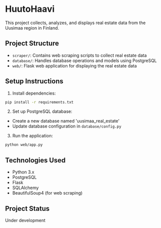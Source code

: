 # HuutoHaavi

This project collects, analyzes, and displays real estate data from the Uusimaa region in Finland.

## Project Structure
- `scraper/`: Contains web scraping scripts to collect real estate data
- `database/`: Handles database operations and models using PostgreSQL
- `web/`: Flask web application for displaying the real estate data

## Setup Instructions

1. Install dependencies:
```bash
pip install -r requirements.txt
```

2. Set up PostgreSQL database:
- Create a new database named 'uusimaa_real_estate'
- Update database configuration in `database/config.py`

3. Run the application:
```bash
python web/app.py
```

## Technologies Used
- Python 3.x
- PostgreSQL
- Flask
- SQLAlchemy
- BeautifulSoup4 (for web scraping)

## Project Status
Under development
